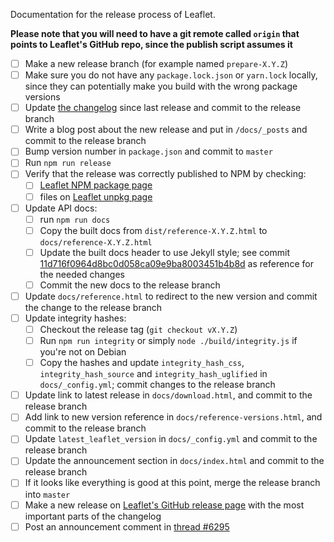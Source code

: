 Documentation for the release process of Leaflet.

**Please note that you will need to have a git remote called `origin` that points to Leaflet's GitHub repo, since the publish script assumes it**
- [ ] Make a new release branch (for example named `prepare-X.Y.Z`)
- [ ] Make sure you do not have any `package.lock.json` or `yarn.lock` locally, since they can potentially make you build with the wrong package versions
- [ ] Update [the changelog](https://github.com/Leaflet/Leaflet/blob/master/CHANGELOG.md) since last release and commit to the release branch
- [ ] Write a blog post about the new release and put in `/docs/_posts` and commit to the release branch
- [ ] Bump version number in `package.json` and commit to `master`
- [ ] Run `npm run release`
- [ ] Verify that the release was correctly published to NPM by checking:
  - [ ] [Leaflet NPM package page](https://www.npmjs.com/package/leaflet)
  - [ ] files on [Leaflet unpkg page](https://unpkg.com/leaflet@latest/)
- [ ] Update API docs:
  - [ ] run `npm run docs`
  - [ ] Copy the built docs from `dist/reference-X.Y.Z.html` to `docs/reference-X.Y.Z.html`
  - [ ] Update the built docs header to use Jekyll style; see commit [11d716f0964d8bc0d058ca09e9ba8003451b4b8d](https://github.com/Leaflet/Leaflet/commit/11d716f0964d8bc0d058ca09e9ba8003451b4b8d) as reference for the needed changes
  - [ ] Commit the new docs to the release branch
- [ ] Update `docs/reference.html` to redirect to the new version and commit the change to the release branch
- [ ] Update integrity hashes:
  - [ ] Checkout the release tag (`git checkout vX.Y.Z`)
  - [ ] Run `npm run integrity` or simply `node ./build/integrity.js` if you're not on Debian
  - [ ] Copy the hashes and update `integrity_hash_css`, `integrity_hash_source` and `integrity_hash_uglified` in `docs/_config.yml`; commit changes to the release branch
- [ ] Update link to latest release in `docs/download.html`, and commit to the release branch
- [ ] Add link to new version reference in `docs/reference-versions.html`, and commit to the release branch
- [ ] Update `latest_leaflet_version` in `docs/_config.yml` and commit to the release branch
- [ ] Update the announcement section in `docs/index.html` and commit to the release branch
- [ ] If it looks like everything is good at this point, merge the release branch into `master`
- [ ] Make a new release on [Leaflet's GitHub release page](https://github.com/Leaflet/Leaflet/releases/) with the most important parts of the changelog
- [ ] Post an announcement comment in [thread #6295](https://github.com/Leaflet/Leaflet/issues/6295)
